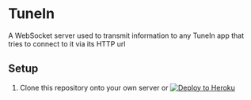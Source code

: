 # TuneIn

A WebSocket server used to transmit information to any TuneIn app that tries to connect to it via its HTTP url

## Setup

1. Clone this repository onto your own server or [![Deploy to Heroku](https://www.herokucdn.com/deploy/button.svg)](https://heroku.com/deploy?template=https://github.com/MatievisTheKat/tunein-server)
